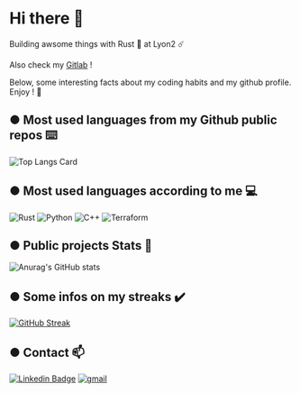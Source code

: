 # Hi there 👋

Building awsome things with Rust 🦀 at Lyon2 ☄️

Also check my [Gitlab](https://gitlab.com/TxMat) !

Below, some interesting facts about my coding habits and my github profile.<br/>
Enjoy ! 🎊

## ● Most used languages from my Github public repos ⌨️
![Top Langs Card](https://github-readme-stats.vercel.app/api/top-langs/?username=TxMat&layout=compact&theme=midnight-purple&hide=shaderlab,html,css)

## ● Most used languages according to me 💻
![Rust](https://img.shields.io/badge/Rust-655859?style=for-the-badge&logo=Rust&logoColor=white)
![Python](https://img.shields.io/badge/Python-00599C?style=for-the-badge&logo=Python&logoColor=white)
![C++](https://img.shields.io/badge/C%2B%2B-00599C?style=for-the-badge&logo=c%2B%2B&logoColor=white)
![Terraform](https://img.shields.io/badge/Terraform-623CE4?style=for-the-badge&logo=terraform&logoColor=white)

## ● Public projects Stats 📖
![Anurag's GitHub stats](https://github-readme-stats.vercel.app/api?username=TxMat&show_icons=true&theme=midnight-purple)

## ● Some infos on my streaks ✔️
[![GitHub Streak](https://github-readme-streak-stats.herokuapp.com/?user=TxMat&theme=midnight-purple)](https://git.io/streak-stats)

## ● Contact 📫
[![Linkedin Badge](https://img.shields.io/badge/LinkedIn-0077B5?style=for-the-badge&logo=linkedin&logoColor=white)](https://www.linkedin.com/in/mathieu-ponal-373b84236/)
[![gmail](https://img.shields.io/badge/Gmail-D14836?style=for-the-badge&logo=gmail&logoColor=white)](mailto:mathieu.ponal@gmail.com)
